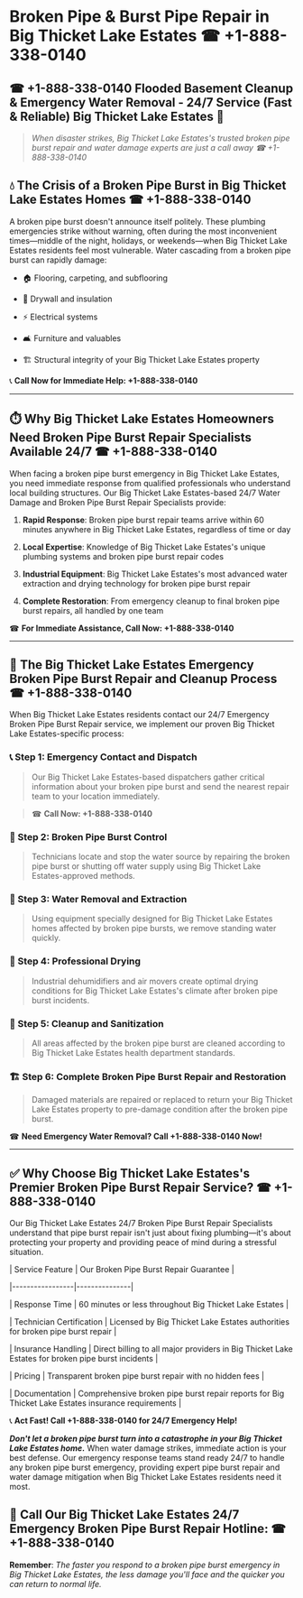 # Broken Pipe & Burst Pipe Repair in Big Thicket Lake Estates ☎ +1-888-338-0140  
## ☎ +1-888-338-0140 Flooded Basement Cleanup & Emergency Water Removal - 24/7 Service (Fast & Reliable) Big Thicket Lake Estates 🚨  

> *When disaster strikes, Big Thicket Lake Estates's trusted broken pipe burst repair and water damage experts are just a call away ☎ +1-888-338-0140*  

## 💧 The Crisis of a Broken Pipe Burst in Big Thicket Lake Estates Homes ☎ +1-888-338-0140  

A broken pipe burst doesn't announce itself politely. These plumbing emergencies strike without warning, often during the most inconvenient times—middle of the night, holidays, or weekends—when Big Thicket Lake Estates residents feel most vulnerable. Water cascading from a broken pipe burst can rapidly damage:  

* 🏠 Flooring, carpeting, and subflooring  
* 🧱 Drywall and insulation  
* ⚡ Electrical systems  
* 🛋️ Furniture and valuables  
* 🏗️ Structural integrity of your Big Thicket Lake Estates property  

📞 **Call Now for Immediate Help: +1-888-338-0140**  

---  

## ⏱️ Why Big Thicket Lake Estates Homeowners Need Broken Pipe Burst Repair Specialists Available 24/7 ☎ +1-888-338-0140  

When facing a broken pipe burst emergency in Big Thicket Lake Estates, you need immediate response from qualified professionals who understand local building structures. Our Big Thicket Lake Estates-based 24/7 Water Damage and Broken Pipe Burst Repair Specialists provide:  

1. **Rapid Response**: Broken pipe burst repair teams arrive within 60 minutes anywhere in Big Thicket Lake Estates, regardless of time or day  
2. **Local Expertise**: Knowledge of Big Thicket Lake Estates's unique plumbing systems and broken pipe burst repair codes  
3. **Industrial Equipment**: Big Thicket Lake Estates's most advanced water extraction and drying technology for broken pipe burst repair  
4. **Complete Restoration**: From emergency cleanup to final broken pipe burst repairs, all handled by one team  

☎ **For Immediate Assistance, Call Now: +1-888-338-0140**  

---  

## 🔧 The Big Thicket Lake Estates Emergency Broken Pipe Burst Repair and Cleanup Process ☎ +1-888-338-0140  

When Big Thicket Lake Estates residents contact our 24/7 Emergency Broken Pipe Burst Repair service, we implement our proven Big Thicket Lake Estates-specific process:  

### 📞 Step 1: Emergency Contact and Dispatch  
> Our Big Thicket Lake Estates-based dispatchers gather critical information about your broken pipe burst and send the nearest repair team to your location immediately.  
> ☎ **Call Now: +1-888-338-0140**  

### 🚿 Step 2: Broken Pipe Burst Control  
> Technicians locate and stop the water source by repairing the broken pipe burst or shutting off water supply using Big Thicket Lake Estates-approved methods.  

### 🌊 Step 3: Water Removal and Extraction  
> Using equipment specially designed for Big Thicket Lake Estates homes affected by broken pipe bursts, we remove standing water quickly.  

### 💨 Step 4: Professional Drying  
> Industrial dehumidifiers and air movers create optimal drying conditions for Big Thicket Lake Estates's climate after broken pipe burst incidents.  

### 🧼 Step 5: Cleanup and Sanitization  
> All areas affected by the broken pipe burst are cleaned according to Big Thicket Lake Estates health department standards.  

### 🏗️ Step 6: Complete Broken Pipe Burst Repair and Restoration  
> Damaged materials are repaired or replaced to return your Big Thicket Lake Estates property to pre-damage condition after the broken pipe burst.  

☎ **Need Emergency Water Removal? Call +1-888-338-0140 Now!**  

---  

## ✅ Why Choose Big Thicket Lake Estates's Premier Broken Pipe Burst Repair Service? ☎ +1-888-338-0140  

Our Big Thicket Lake Estates 24/7 Broken Pipe Burst Repair Specialists understand that pipe burst repair isn't just about fixing plumbing—it's about protecting your property and providing peace of mind during a stressful situation.  

| Service Feature | Our Broken Pipe Burst Repair Guarantee |  
|-----------------|---------------|  
| Response Time | 60 minutes or less throughout Big Thicket Lake Estates |  
| Technician Certification | Licensed by Big Thicket Lake Estates authorities for broken pipe burst repair |  
| Insurance Handling | Direct billing to all major providers in Big Thicket Lake Estates for broken pipe burst incidents |  
| Pricing | Transparent broken pipe burst repair with no hidden fees |  
| Documentation | Comprehensive broken pipe burst repair reports for Big Thicket Lake Estates insurance requirements |  

📞 **Act Fast! Call +1-888-338-0140 for 24/7 Emergency Help!**  

***Don't let a broken pipe burst turn into a catastrophe in your Big Thicket Lake Estates home.*** When water damage strikes, immediate action is your best defense. Our emergency response teams stand ready 24/7 to handle any broken pipe burst emergency, providing expert pipe burst repair and water damage mitigation when Big Thicket Lake Estates residents need it most.  

## 📱 Call Our Big Thicket Lake Estates 24/7 Emergency Broken Pipe Burst Repair Hotline: ☎ +1-888-338-0140  

**Remember**: *The faster you respond to a broken pipe burst emergency in Big Thicket Lake Estates, the less damage you'll face and the quicker you can return to normal life.*
